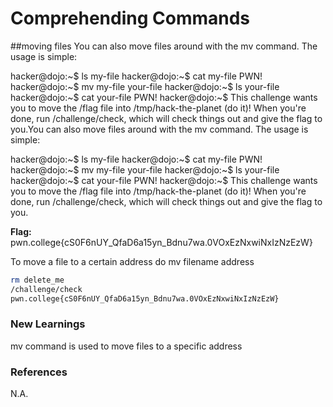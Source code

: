# Comprehending Commands

##moving files
You can also move files around with the mv command. The usage is simple:

hacker@dojo:~$ ls
my-file
hacker@dojo:~$ cat my-file
PWN!
hacker@dojo:~$ mv my-file your-file
hacker@dojo:~$ ls
your-file
hacker@dojo:~$ cat your-file
PWN!
hacker@dojo:~$
This challenge wants you to move the /flag file into /tmp/hack-the-planet (do it)! When you're done, run /challenge/check, which will check things out and give the flag to you.You can also move files around with the mv command. The usage is simple:

hacker@dojo:~$ ls
my-file
hacker@dojo:~$ cat my-file
PWN!
hacker@dojo:~$ mv my-file your-file
hacker@dojo:~$ ls
your-file
hacker@dojo:~$ cat your-file
PWN!
hacker@dojo:~$
This challenge wants you to move the /flag file into /tmp/hack-the-planet (do it)! When you're done, run /challenge/check, which will check things out and give the flag to you.

**Flag:** pwn.college{cS0F6nUY_QfaD6a15yn_Bdnu7wa.0VOxEzNxwiNxIzNzEzW}

To move a file to a certain address do mv filename address



```bash
rm delete_me
/challenge/check
pwn.college{cS0F6nUY_QfaD6a15yn_Bdnu7wa.0VOxEzNxwiNxIzNzEzW}
```

### New Learnings
mv command is used to move files to a specific address

### References 
N.A.
